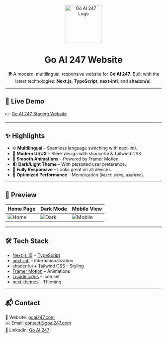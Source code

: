 <p align="center">
  <img src="/logo/logo-dark-png.png" alt="Go AI 247 Logo" width="120" />
</p>

<h1 align="center">Go AI 247 Website</h1>

<p align="center">
  🌍 A modern, multilingual, responsive website for <b>Go AI 247</b>.  
  Built with the latest technologies: <b>Next.js</b>, <b>TypeScript</b>, <b>next-intl</b>, and <b>shadcn/ui</b>.  
</p>

---

## 🚀 Live Demo

👉 [Go AI 247 Staging Website](https://website-go-ai.vercel.app/en)

---

## ✨ Highlights

- 🌐 **Multilingual** – Seamless language switching with next-intl.
- 🎨 **Modern UI/UX** – Sleek design with shadcn/ui & Tailwind CSS.
- 💨 **Smooth Animations** – Powered by Framer Motion.
- 🌓 **Dark/Light Theme** – With persisted user preference.
- 📱 **Fully Responsive** – Looks great on all devices.
- 🚀 **Optimized Performance** – Memoization (`React.memo`, `useMemo`).

---

## 📸 Preview

| Home Page                              | Dark Mode                              | Mobile View                                |
| -------------------------------------- | -------------------------------------- | ------------------------------------------ |
| ![Home](./public/screenshots/home.png) | ![Dark](./public/screenshots/dark.png) | ![Mobile](./public/screenshots/mobile.png) |

---

## 🛠️ Tech Stack

- [Next.js 15](https://nextjs.org/) + [TypeScript](https://www.typescriptlang.org/)
- [next-intl](https://next-intl-docs.vercel.app/) – Internationalization
- [shadcn/ui](https://ui.shadcn.com/) + [Tailwind CSS](https://tailwindcss.com/) – Styling
- [Framer Motion](https://www.framer.com/motion/) – Animations
- [Lucide Icons](https://lucide.dev/) – Icon set
- [next-themes](https://github.com/pacocoursey/next-themes) – Theming

---

## 📬 Contact

💼 Website: [goai247.com](https://goai247.com)  
✉️ Email: contact@goai247.com  
🔗 LinkedIn: [Go AI 247](https://linkedin.com/company/goai247)
